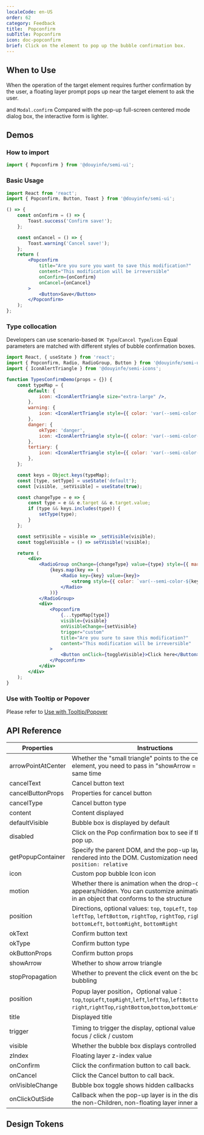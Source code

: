 ```yaml
---
localeCode: en-US
order: 62
category: Feedback
title:  Popconfirm
subTitle: Popconfirm
icon: doc-popconfirm
brief: Click on the element to pop up the bubble confirmation box.
---
```



## When to Use

When the operation of the target element requires further confirmation by the user, a floating layer prompt pops up near the target element to ask the user.

and `Modal.confirm` Compared with the pop-up full-screen centered mode dialog box, the interactive form is lighter.

## Demos


### How to import

```jsx import
import { Popconfirm } from '@douyinfe/semi-ui';
```
### Basic Usage

```jsx live=true
import React from 'react';
import { Popconfirm, Button, Toast } from '@douyinfe/semi-ui';

() => {
    const onConfirm = () => {
        Toast.success('Confirm save!');
    };

    const onCancel = () => {
        Toast.warning('Cancel save!');
    };
    return (
        <Popconfirm
            title="Are you sure you want to save this modification?"
            content="This modification will be irreversible"
            onConfirm={onConfirm}
            onCancel={onCancel}
        >
            <Button>Save</Button>
        </Popconfirm>
    );
};
```

### Type collocation

Developers can use scenario-based `OK Type`/`Cancel Type`/`icon` Equal parameters are matched with different styles of bubble confirmation boxes.

```jsx live=true
import React, { useState } from 'react';
import { Popconfirm, Radio, RadioGroup, Button } from '@douyinfe/semi-ui/';
import { IconAlertTriangle } from '@douyinfe/semi-icons';

function TypesConfirmDemo(props = {}) {
    const typeMap = {
        default: {
            icon: <IconAlertTriangle size="extra-large" />,
        },
        warning: {
            icon: <IconAlertTriangle style={{ color: 'var(--semi-color-warning)' }} size="extra-large" />,
        },
        danger: {
            okType: 'danger',
            icon: <IconAlertTriangle style={{ color: 'var(--semi-color-danger)' }} size="extra-large" />,
        },
        tertiary: {
            icon: <IconAlertTriangle style={{ color: 'var(--semi-color-tertiary)' }} size="extra-large" />,
        },
    };

    const keys = Object.keys(typeMap);
    const [type, setType] = useState('default');
    const [visible, _setVisible] = useState(true);

    const changeType = e => {
        const type = e && e.target && e.target.value;
        if (type && keys.includes(type)) {
            setType(type);
        }
    };

    const setVisible = visible => _setVisible(visible);
    const toggleVisible = () => setVisible(!visible);

    return (
        <div>
            <RadioGroup onChange={changeType} value={type} style={{ marginTop: 14, marginBottom: 14 }}>
                {keys.map(key => (
                    <Radio key={key} value={key}>
                        <strong style={{ color: `var(--semi-color-${key === 'default' ? 'primary' : key})` }}>{key}</strong>
                    </Radio>
                ))}
            </RadioGroup>
            <div>
                <Popconfirm
                    {...typeMap[type]}
                    visible={visible}
                    onVisibleChange={setVisible}
                    trigger="custom"
                    title="Are you sure to save this modification?"
                    content="This modification will be irreversible"
                >
                    <Button onClick={toggleVisible}>Click here</Button>
                </Popconfirm>
            </div>
        </div>
    );
}
```

### Use with Tooltip or Popover

Please refer to [Use with Tooltip/Popover](/en-US/show/tooltip#Use-with-Popver-or-Popconfirm)

## API Reference

| Properties         | Instructions                                                                                                                                                          | Type                       | Default             | Version           |
| ------------------ | --------------------------------------------------------------------------------------------------------------------------------------------------------------------- | -------------------------- | ------------------- | ----------------- |
| arrowPointAtCenter | Whether the "small triangle" points to the center of the element, you need to pass in "showArrow = true" at the same time                                             | boolean                    | false               | **0.34.0** |
| cancelText         | Cancel button text                                                                                                                                                    | string                     | "Cancel"            |
| cancelButtonProps  | Properties for cancel button                                                                                                                                          | object                     |                     | **0.29.0**        |
| cancelType         | Cancel button type                                                                                                                                                    | string                     | "tertiary"          |
| content            | Content displayed                                                                                                                                                     | string \| ReactNode        |                     |
| defaultVisible     | Bubble box is displayed by default                                                                                                                                    | boolean                    |                     | **0.19.0**        |
| disabled           | Click on the Pop confirmation box to see if the bubbles pop up.                                                                                                       | boolean                    | false               |
| getPopupContainer  | Specify the parent DOM, and the pop-up layer will be rendered into the DOM. Customization needs to set `position: relative`                                                                                                       | Function():HTMLElement           | () => document.body |
| icon               | Custom pop bubble Icon icon                                                                                                                                           |  ReactNode        | <IconAlertTriangle size="extra-large" />    |
| motion             | Whether there is animation when the drop-down list appears/hidden. You can customize animation by passing in an object that conforms to the structure | boolean\|object | true |
| position           | Directions, optional values: `top`, `topLeft`, `topRight`, `leftTop`, `leftBottom`, `rightTop`, `rightTop`, `rightBottom`, `bottomLeft`, `bottomRight`, `bottomRight` | string                     | "bottomLeft"        |
| okText             | Confirm button text                                                                                                                                | string                           | "Confirm"              |
| okType             | Confirm button type                                                                                                                                | string                           | "primary"           |
| okButtonProps      | Confirm button props                                                                                                                            | object                           |                     | **0.29.0**        |
| showArrow          | Whether to show arrow triangle                                                                                                                         | boolean                          | false               |                   |
| stopPropagation    | Whether to prevent the click event on the bomb layer from bubbling                                                                                                                | boolean                          | true                | **0.34.0** |
| position           | Popup layer position，Optional value：`top`,`topLeft`,`topRight`,`left`,`leftTop`,`leftBottom`,<br/>`right`,`rightTop`,`rightBottom`,`bottom`,`bottomLeft`,`bottomRight` | string                           | "bottomLeft"        |
| title              | Displayed title                                                                                                                                  | string\|ReactNode                |                     |
| trigger            | Timing to trigger the display, optional value：hover / focus / click / custom                                                                                         | string                |   'click'                  |
| visible            | Whether the bubble box displays controlled attributes                                                                                                                   | boolean                          |                     | **0.19.0**        |
| zIndex             | Floating layer z-index value                                                                                                                                          | number                     | 1030                |
| onConfirm          | Click the confirmation button to call back.                                                                                                                           | (e) => void                |                     |
| onCancel           | Click the Cancel button to call back.                                                                                                                                 | (e) => void                |                     |
| onVisibleChange    | Bubble box toggle shows hidden callbacks                                                                                                                              | (visible: boolean) => void | () => {}            | **0.19.0**        |
| onClickOutSide     | Callback when the pop-up layer is in the display state and the non-Children, non-floating layer inner area is clicked                                                 | (e: event) => void         |                     | **2.1.0**        |
## Design Tokens
<DesignToken/>
